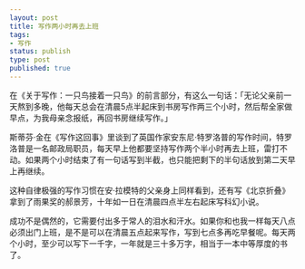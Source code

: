 ```yaml
---
layout: post
title: 写作两小时再去上班
tags: 
- 写作
status: publish
type: post
published: true
---
```


在《关于写作：一只鸟接着一只鸟》的前言部分，有这么一句话：「无论父亲前一天熬到多晚，他每天总会在清晨5点半起床到书房写作两三个小时，然后帮全家做早点，为我母亲念报纸，再回书房继续写作。」

斯蒂芬·金在《写作这回事》里谈到了英国作家安东尼·特罗洛普的写作时间，特罗洛普是一名邮政局职员，每天早上他都要坚持写作两个半小时再去上班，雷打不动。如果两个小时结束了有一句话写到半截，也只能把剩下的半句话放到第二天早上再继续。

这种自律极强的写作习惯在安·拉模特的父亲身上同样看到，还有写《北京折叠》拿到了雨果奖的郝景芳，十年如一日在清晨四点半左右起床写科幻小说。

成功不是偶然的，它需要付出多于常人的泪水和汗水。如果你和也我一样每天八点必须出门上班，是不是可以在清晨五点起来写作，写到七点多再吃早餐呢。每天两个小时，至少可以写下一千字，一年就是三十多万字，相当于一本中等厚度的书了。
